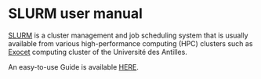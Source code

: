 # SLURM user manual
[SLURM](https://slurm.schedmd.com/documentation.html) is a cluster management and job scheduling system that is usually available from various high-performance computing (HPC) clusters such as [Exocet](http://calamar.univ-ag.fr/c3i/exocet.html) computing cluster of the Université des Antilles.

An easy-to-use Guide is available [HERE](SLURM_User_Guide.md).
